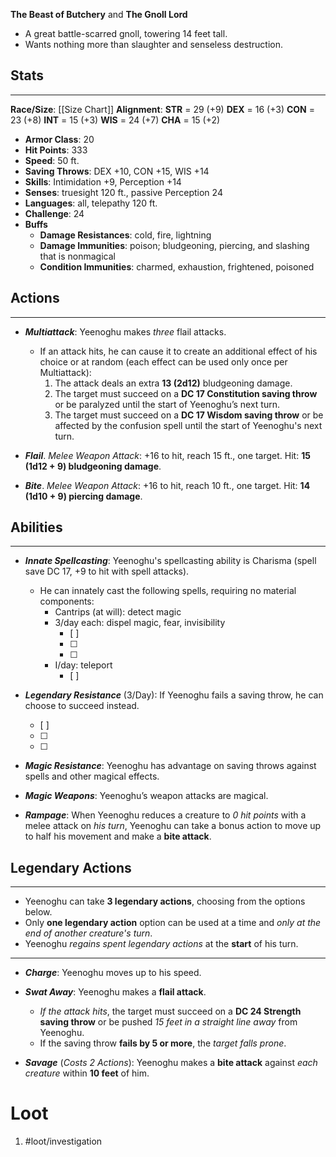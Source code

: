 **The Beast of Butchery** and **The Gnoll Lord**

- A great battle-scarred gnoll, towering 14 feet tall. 
- Wants nothing more than slaughter and senseless destruction.

## Stats
---
**Race/Size**:
	[[Size Chart]]
**Alignment**:
	**STR** = 29 (+9)
	**DEX** = 16 (+3) 
	**CON** = 23 (+8) 
	**INT** =  15 (+3) 
	**WIS** = 24 (+7) 
	**CHA** = 15 (+2)
-   **Armor Class**: 20
-   **Hit Points**: 333
-   **Speed**: 50 ft.
-   **Saving Throws**: DEX +10, CON +15, WIS +14
-   **Skills**:  Intimidation +9, Perception +14
-   **Senses**:  truesight 120 ft., passive Perception 24
-   **Languages**:  all, telepathy 120 ft.
-   **Challenge**: 24
-   **Buffs**
	-   **Damage Resistances**: cold, fire, lightning
	-   **Damage Immunities**: poison; bludgeoning, piercing, and slashing that is nonmagical
	-   **Condition Immunities**: charmed, exhaustion, frightened, poisoned

## Actions
---
- ***Multiattack***: Yeenoghu makes *three* flail attacks. 
	- If an attack hits, he can cause it to create an additional effect of his choice or at random (each effect can be used only once per Multiattack):
		1. The attack deals an extra **13 (2d12)** bludgeoning damage.
		2. The target must succeed on a **DC 17 Constitution saving throw** or be paralyzed until the start of Yeenoghu’s next turn.
		3. The target must succeed on a **DC 17 Wisdom saving throw** or be affected by the confusion spell until the start of Yeenoghu's next turn.

- ***Flail***. *Melee Weapon Attack*: +16 to hit, reach 15 ft., one target. Hit: **15 (1d12 + 9) bludgeoning damage**.

- ***Bite***. *Melee Weapon Attack*: +16 to hit, reach 10 ft., one target. Hit: **14 (1d10 + 9) piercing damage**.

## Abilities
---
- ***Innate Spellcasting***: Yeenoghu's spellcasting ability is Charisma (spell save DC 17, +9 to hit with spell attacks). 
	- He can innately cast the following spells, requiring no material components:
		- Cantrips (at will): detect magic
		- 3/day each: dispel magic, fear, invisibility
			- [ ]  
			- [ ] 
			- [ ] 
		- I/day: teleport
			- [ ] 

- ***Legendary Resistance*** (3/Day): If Yeenoghu fails a saving throw, he can choose to succeed instead.
	- [ ]  
	- [ ] 
	- [ ] 

- ***Magic Resistance***: Yeenoghu has advantage on saving throws against spells and other magical effects.

- ***Magic Weapons***: Yeenoghu’s weapon attacks are magical.

- ***Rampage***: When Yeenoghu reduces a creature to *0 hit points* with a melee attack on *his turn*, Yeenoghu can take a bonus action to move up to half his movement and make a **bite attack**.  

## **Legendary Actions** 
---
- Yeenoghu can take **3 legendary actions**, choosing from the options below. 
- Only **one legendary action** option can be used at a time and *only at the end of another creature's turn*. 
- Yeenoghu *regains spent legendary actions* at the **start** of his turn.
---
- ***Charge***: Yeenoghu moves up to his speed.

- ***Swat Away***: Yeenoghu makes a **flail attack**. 
	- *If the attack hits*, the target must succeed on a **DC 24 Strength saving throw** or be pushed *15 feet in a straight line away* from Yeenoghu. 
	- If the saving throw **fails by 5 or more**, the *target falls prone*.

- ***Savage*** (*Costs 2 Actions*): Yeenoghu makes a **bite attack** against *each creature* within **10 feet** of him.
# Loot
1. #loot/investigation 
	